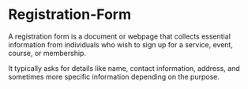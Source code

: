 # Registration-Form
<p>A registration form is a document or webpage that collects essential information from individuals who wish to sign up for a service, event, course, or membership.</p>
<p>It typically asks for details like name, contact information, address, and sometimes more specific information depending on the purpose.</p>
